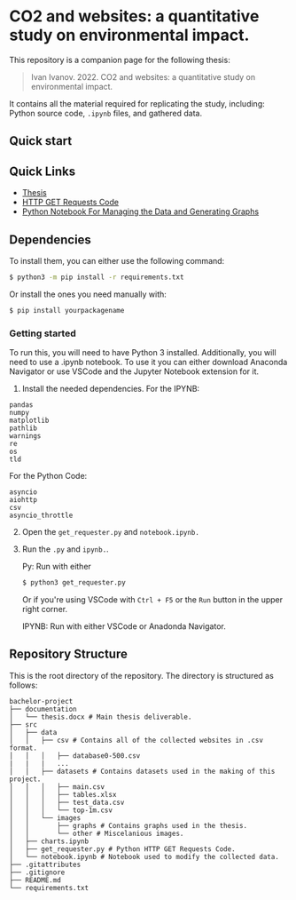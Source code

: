 # CO2 and websites: a quantitative study on environmental impact.
This repository is a companion page for the following thesis:
> Ivan Ivanov. 2022. CO2 and websites: a quantitative study on environmental impact.

It contains all the material required for replicating the study, including: Python source code, `.ipynb` files, and gathered data.

## Quick start
Quick Links
---------------

* [Thesis](documentation/thesis.docx)
* [HTTP GET Requests Code](src/get_requester.py)
* [Python Notebook For Managing the Data and Generating Graphs](src/get_requester.py)

## Dependencies

To install them, you can either use the following command:

```bash
$ python3 -m pip install -r requirements.txt
```
Or install the ones you need manually with:

```bash
$ pip install yourpackagename
```

### Getting started
To run this, you will need to have Python 3 installed. 
Additionally, you will need to use a .ipynb notebook. 
To use it you can either download Anaconda Navigator or use VSCode and the Jupyter Notebook extension for it.

1. Install the needed dependencies.
For the IPYNB:
```
pandas
numpy
matplotlib
pathlib
warnings
re
os
tld
```

For the Python Code:
```
asyncio
aiohttp
csv
asyncio_throttle
```

2. Open the `get_requester.py` and `notebook.ipynb.`

3. Run the `.py` and `ipynb.`.

   Py: Run with either
   ```bash
   $ python3 get_requester.py
   ```
   Or if you're using VSCode with `Ctrl + F5` or the `Run` button in the upper right corner.

   IPYNB: Run with either VSCode or Anadonda Navigator.

## Repository Structure
This is the root directory of the repository. The directory is structured as follows:

    bachelor-project
    ├── documentation
    │   └── thesis.docx # Main thesis deliverable.
    ├── src
    │   ├── data
    │   │   ├── csv # Contains all of the collected websites in .csv format.
    │   │   │   ├── database0-500.csv
    |   |   |   ...
    │   │   ├── datasets # Contains datasets used in the making of this project.
    │   │   │   ├── main.csv
    │   │   │   ├── tables.xlsx
    │   │   │   ├── test_data.csv
    │   │   │   └── top-1m.csv
    │   │   └── images
    │   │       ├── graphs # Contains graphs used in the thesis.
    │   │       └── other # Miscelanious images.
    │   ├── charts.ipynb
    │   ├── get_requester.py # Python HTTP GET Requests Code.
    │   └── notebook.ipynb # Notebook used to modify the collected data.
    ├── .gitattributes
    ├── .gitignore
    ├── README.md
    └── requirements.txt